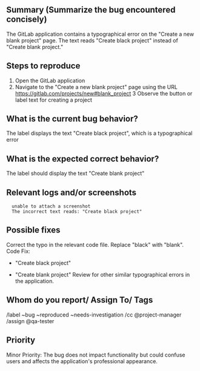 
## Summary (Summarize the bug encountered concisely)

The GitLab application contains a typographical error on the "Create a new blank project" page. The text reads "Create black project" instead of "Create blank project."


## Steps to reproduce     

1. Open the GitLab application
2. Navigate to the "Create a new blank project" page using the URL https://gitlab.com/projects/new#blank_project
3 Observe the button or label text for creating a project

## What is the current bug behavior?

The label displays the text "Create black project", which is a typographical error

## What is the expected correct behavior?

The label should display the text "Create blank project" 
     
## Relevant logs and/or screenshots

      unable to attach a screenshot
      The incorrect text reads: "Create black project"


## Possible fixes

Correct the typo in the relevant code file. Replace "black" with "blank".
Code Fix:
- "Create black project"
+ "Create blank project"
Review for other similar typographical errors in the application.


## Whom do you report/ Assign To/ Tags

/label ~bug ~reproduced ~needs-investigation
/cc @project-manager
/assign @qa-tester

## Priority

Minor Priority: The bug does not impact functionality but could confuse users and affects the application's professional appearance.